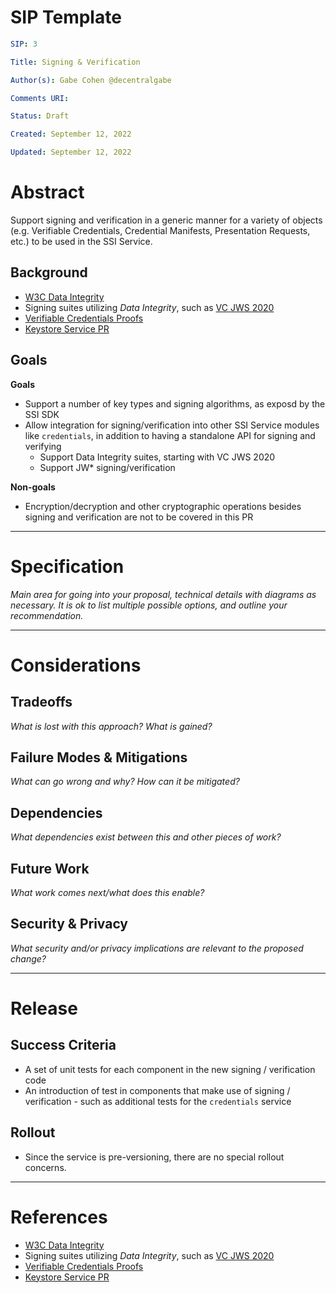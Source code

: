 # SIP Template

```yaml
SIP: 3

Title: Signing & Verification

Author(s): Gabe Cohen @decentralgabe

Comments URI:

Status: Draft

Created: September 12, 2022

Updated: September 12, 2022
```

# Abstract

Support signing and verification in a generic manner for a variety of objects (e.g. Verifiable Credentials, Credential Manifests, Presentation Requests, etc.) to be used in the SSI Service.

## Background

- [W3C Data Integrity](https://w3c.github.io/vc-data-integrity/)
- Signing suites utilizing _Data Integrity_, such as [VC JWS 2020](https://github.com/w3c/vc-jws-2020)
- [Verifiable Credentials Proofs](https://www.w3.org/TR/vc-data-model/#proofs-signatures)
- [Keystore Service PR](https://github.com/TBD54566975/ssi-service/pull/62)

## Goals

**Goals**
- Support a number of key types and signing algorithms, as exposd by the SSI SDK
- Allow integration for signing/verification into other SSI Service modules like `credentials`, in addition to having a standalone API for signing and verifying
	- Support Data Integrity suites, starting with VC JWS 2020
	- Support JW* signing/verification

**Non-goals**
- Encryption/decryption and other cryptographic operations besides signing and verification are not to be covered in this PR

---

# Specification

*Main area for going into your proposal, technical details with diagrams as necessary. It is ok to list multiple possible options, and outline your recommendation.*

---

# Considerations

## Tradeoffs

*What is lost with this approach? What is gained?*

## Failure Modes & Mitigations

*What can go wrong and why? How can it be mitigated?*

## Dependencies

*What dependencies exist between this and other pieces of work?*

## Future Work

*What work comes next/what does this enable?*

## Security & Privacy

*What security and/or privacy implications are relevant to the proposed change?*

---

# Release

## Success Criteria

- A set of unit tests for each component in the new signing / verification code
- An introduction of test in components that make use of signing / verification - such as additional tests for the `credentials` service

## Rollout

- Since the service is pre-versioning, there are no special rollout concerns.

---

# References

* [W3C Data Integrity](https://w3c.github.io/vc-data-integrity/)
* Signing suites utilizing _Data Integrity_, such as [VC JWS 2020](https://github.com/w3c/vc-jws-2020)
* [Verifiable Credentials Proofs](https://www.w3.org/TR/vc-data-model/#proofs-signatures)
* [Keystore Service PR](https://github.com/TBD54566975/ssi-service/pull/62)

